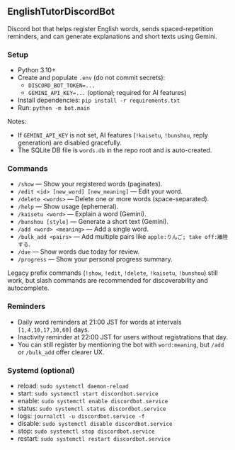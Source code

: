 ## EnglishTutorDiscordBot

Discord bot that helps register English words, sends spaced-repetition reminders, and can generate explanations and short texts using Gemini.

### Setup
- Python 3.10+
- Create and populate `.env` (do not commit secrets):
  - `DISCORD_BOT_TOKEN=...`
  - `GEMINI_API_KEY=...` (optional; required for AI features)
- Install dependencies: `pip install -r requirements.txt`
- Run: `python -m bot.main`

Notes:
- If `GEMINI_API_KEY` is not set, AI features (`!kaisetu`, `!bunshou`, reply generation) are disabled gracefully.
- The SQLite DB file is `words.db` in the repo root and is auto-created.

### Commands
- `/show` — Show your registered words (paginates).
- `/edit <id> [new_word] [new_meaning]` — Edit your word.
- `/delete <words>` — Delete one or more words (space-separated).
- `/help` — Show usage (ephemeral).
- `/kaisetu <word>` — Explain a word (Gemini).
- `/bunshou [style]` — Generate a short text (Gemini).
 - `/add <word> <meaning>` — Add a single word.
 - `/bulk_add <pairs>` — Add multiple pairs like `apple:りんご; take off:離陸する`.
 - `/due` — Show words due today for review.
 - `/progress` — Show your personal progress summary.

Legacy prefix commands (`!show`, `!edit`, `!delete`, `!kaisetu`, `!bunshou`) still work, but slash commands are recommended for discoverability and autocomplete.

### Reminders
- Daily word reminders at 21:00 JST for words at intervals `[1,4,10,17,30,60]` days.
- Inactivity reminder at 22:00 JST for users without registrations that day.
 - You can still register by mentioning the bot with `word:meaning`, but `/add` or `/bulk_add` offer clearer UX.

### Systemd (optional)
- reload: `sudo systemctl daemon-reload`
- start: `sudo systemctl start discordbot.service`
- enable: `sudo systemctl enable discordbot.service`
- status: `sudo systemctl status discordbot.service`
- logs: `journalctl -u discordbot.service -f`
- disable: `sudo systemctl disable discordbot.service`
- stop: `sudo systemctl stop discordbot.service`
- restart: `sudo systemctl restart discordbot.service`
